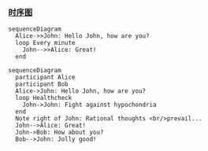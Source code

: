 ### [时序图](https://github.com/knsv/mermaid#sequence-diagram)

```mermaid
sequenceDiagram
  Alice->>John: Hello John, how are you?
  loop Every minute
    John-->>Alice: Great!
  end
```

```mermaid
sequenceDiagram
  participant Alice
  participant Bob
  Alice->John: Hello John, how are you?
  loop Healthcheck
    John->John: Fight against hypochondria
  end
  Note right of John: Rational thoughts <br/>prevail...
  John-->Alice: Great!
  John->Bob: How about you?
  Bob-->John: Jolly good!
```
